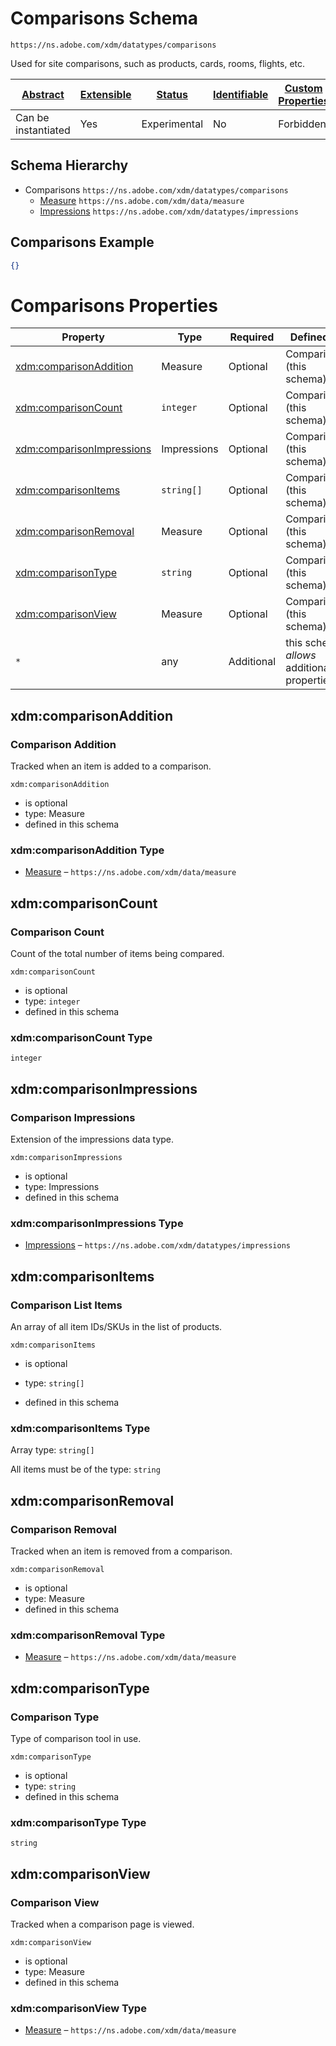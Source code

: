
# Comparisons Schema

```
https://ns.adobe.com/xdm/datatypes/comparisons
```

Used for site comparisons, such as products, cards, rooms, flights, etc.

| [Abstract](../../abstract.md) | [Extensible](../../extensions.md) | [Status](../../status.md) | [Identifiable](../../id.md) | [Custom Properties](../../extensions.md) | [Additional Properties](../../extensions.md) | Defined In |
|-------------------------------|-----------------------------------|---------------------------|-----------------------------|------------------------------------------|----------------------------------------------|------------|
| Can be instantiated | Yes | Experimental | No | Forbidden | Permitted | [datatypes/comparisons.schema.json](datatypes/comparisons.schema.json) |
## Schema Hierarchy

* Comparisons `https://ns.adobe.com/xdm/datatypes/comparisons`
  * [Measure](data/measure.schema.md) `https://ns.adobe.com/xdm/data/measure`
  * [Impressions](impressions.schema.md) `https://ns.adobe.com/xdm/datatypes/impressions`


## Comparisons Example
```json
{}
```

# Comparisons Properties

| Property | Type | Required | Defined by |
|----------|------|----------|------------|
| [xdm:comparisonAddition](#xdmcomparisonaddition) | Measure | Optional | Comparisons (this schema) |
| [xdm:comparisonCount](#xdmcomparisoncount) | `integer` | Optional | Comparisons (this schema) |
| [xdm:comparisonImpressions](#xdmcomparisonimpressions) | Impressions | Optional | Comparisons (this schema) |
| [xdm:comparisonItems](#xdmcomparisonitems) | `string[]` | Optional | Comparisons (this schema) |
| [xdm:comparisonRemoval](#xdmcomparisonremoval) | Measure | Optional | Comparisons (this schema) |
| [xdm:comparisonType](#xdmcomparisontype) | `string` | Optional | Comparisons (this schema) |
| [xdm:comparisonView](#xdmcomparisonview) | Measure | Optional | Comparisons (this schema) |
| `*` | any | Additional | this schema *allows* additional properties |

## xdm:comparisonAddition
### Comparison Addition

Tracked when an item is added to a comparison.

`xdm:comparisonAddition`
* is optional
* type: Measure
* defined in this schema

### xdm:comparisonAddition Type


* [Measure](data/measure.schema.md) – `https://ns.adobe.com/xdm/data/measure`





## xdm:comparisonCount
### Comparison Count

Count of the total number of items being compared.

`xdm:comparisonCount`
* is optional
* type: `integer`
* defined in this schema

### xdm:comparisonCount Type


`integer`






## xdm:comparisonImpressions
### Comparison Impressions

Extension of the impressions data type.

`xdm:comparisonImpressions`
* is optional
* type: Impressions
* defined in this schema

### xdm:comparisonImpressions Type


* [Impressions](impressions.schema.md) – `https://ns.adobe.com/xdm/datatypes/impressions`





## xdm:comparisonItems
### Comparison List Items

An array of all item IDs/SKUs in the list of products.  

`xdm:comparisonItems`
* is optional
* type: `string[]`

* defined in this schema

### xdm:comparisonItems Type


Array type: `string[]`

All items must be of the type:
`string`









## xdm:comparisonRemoval
### Comparison Removal

Tracked when an item is removed from a comparison.

`xdm:comparisonRemoval`
* is optional
* type: Measure
* defined in this schema

### xdm:comparisonRemoval Type


* [Measure](data/measure.schema.md) – `https://ns.adobe.com/xdm/data/measure`





## xdm:comparisonType
### Comparison Type

Type of comparison tool in use.

`xdm:comparisonType`
* is optional
* type: `string`
* defined in this schema

### xdm:comparisonType Type


`string`






## xdm:comparisonView
### Comparison View

Tracked when a comparison page is viewed.

`xdm:comparisonView`
* is optional
* type: Measure
* defined in this schema

### xdm:comparisonView Type


* [Measure](data/measure.schema.md) – `https://ns.adobe.com/xdm/data/measure`




